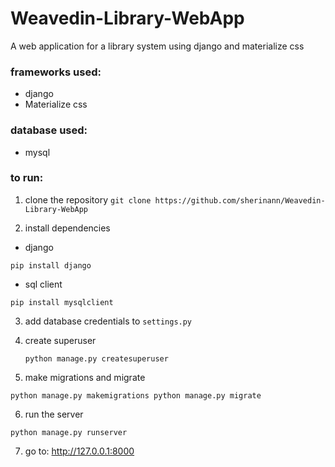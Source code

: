 # Weavedin-Library-WebApp
A web application for a library system using django and materialize css

### frameworks used:
* django
* Materialize css

### database used:
* mysql

### to run:
1. clone the repository
`git clone https://github.com/sherinann/Weavedin-Library-WebApp`

2. install dependencies
 * django
 
` pip install django `

  * sql client
  
  `pip install mysqlclient`
  
3. add database credentials to `settings.py`

4. create superuser

   `python manage.py createsuperuser`
   
5. make migrations and migrate

  `python manage.py makemigrations
  python manage.py migrate`
  
6. run the server

  `python manage.py runserver`
  
7. go to: http://127.0.0.1:8000
  



